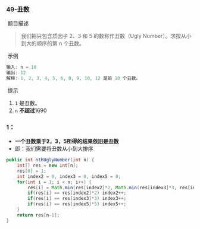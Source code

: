 ### 49-丑数

​	题目描述

> 我们把只包含质因子 2、3 和 5 的数称作丑数（Ugly Number）。求按从小到大的顺序的第 n 个丑数。

​	示例

```java
输入: n = 10
输出: 12
解释: 1, 2, 3, 4, 5, 6, 8, 9, 10, 12 是前 10 个丑数。
```

​	提示

1. `1` 是丑数。
2. `n` **不超过**1690

### 1：

- **一个丑数乘于2，3，5所得的结果依旧是丑数**
- 即：我们需要将丑数从小到大排序

```java
public int nthUglyNumber(int n) {
    int[] res = new int[n];
    res[0] = 1;
    int index2 = 0, index3 = 0, index5 = 0;
    for(int i = 1; i < n; i++) {
        res[i] = Math.min(res[index2]*2, Math.min(res[index3]*3, res[index5]*5));
        if(res[i] == res[index2]*2) index2++;
        if(res[i] == res[index3]*3) index3++;
        if(res[i] == res[index5]*5) index5++;
    }
    return res[n-1];
}
```


